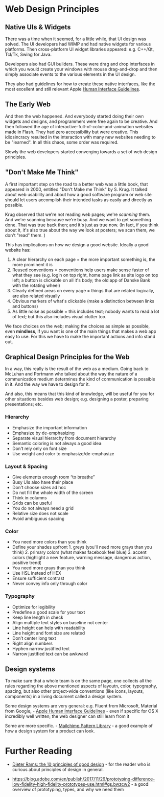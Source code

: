# Web Design Principles


## Native UIs & Widgets


There was a time when it seemed, for a little while, that UI design was solved.
The UI developers had WIMP and had native widgets for various platforms. 
Then cross-platform UI widget libraries appeared: e.g. C++/Qt, Tcl/Tk, Swing for Java.

Developers also had GUI builders. These were drag and drop interfaces in which you would create your windows with mouse drag-and-drop and then simply associate events to the various elements in the UI design. 

They also had guidelines for how to create these native interfaces, like the most excellent and still relevant Apple [Human Interface Guidelines](https://developer.apple.com/design/human-interface-guidelines/).


## The Early Web
And then the web happened. And everybody started doing their own widgets and designs, and programmers were free again to be creative. And then followed the age of interactive-full-of-color-and-animation websites made in Flash. They had zero accessibility but were creative. This idiosincracy resulted in the interaction with many new websites needing to be "learned". In all this chaos, some order was required. 

Slowly the web developers started converging towards a set of web design principles. 


## "Don't Make Me Think"

A first important step on the road to a better web was a little book, that appeared in 2000, entitled "Don't Make me Think" by S. Krug. It talked about web usability and about how a good software program or web site should let users accomplish their intended tasks as easily and directly as possible. 

Krug observed that we're not reading web pages; we're *scanning* them. And we're scanning because we're busy. And we want to get something done. That was true back then; and it's just as true now. (In fact, if you think about it, it's also true about the way we look at posters; we scan them, we don't "read" them. )

This has implications on how we design a good website. Ideally a good website has: 

1. A clear hierarchy on each page = the more important something is, the more prominent it is
2. Reused conventions = conventions help users make sense faster of what they see (e.g. login on top right, home page link as site logo on top left; a button is clickable on all it's body; the old app of Danske Bank with the rotating wheel)
3. Clearly defined areas on every page = things that are related logically, are also related visually
4. Obvious markers of what's clickable (make a distinction between links and buttons)
5. As little noise as possible = this includes text; nobody wants to read a lot of text; but this also includes visual clutter too.

We face choices on the web; making the choices as simple as possible, even **mindless**, if you want is one of the main things that makes a web app easy to use. For this we have to make the important actions and info stand out.


## Graphical Design Principles for the Web

In a way, this really is the result of the web as a medium. Going back to McLuhan and Portmann who talked about the way the nature of a communication medium determines the kind of communication is possible in it. And the way we have to design for it. 

And also, this means that this kind of knowledge, will be useful for you for other situations besides web design; e.g. designing a poster, preparing presentations; etc.


### Hierarchy

- Emphasize the important information
- Emphasize by de-emphasizing
- Separate visual hierarchy from document hierarchy
- Semantic coloring is not always a good idea
- Don't rely only on font size
- Use weight and color to emphasize/de-emphasize


### Layout & Spacing
- Give elements enough room “to breathe”
- Busy UIs also have their place
- Don't choose sizes ad hoc
- Do not fill the whole width of the screen
- Think in columns
- Grids can be useful
- You do not always need a grid
- Relative size does not scale
- Avoid ambiguous spacing

### Color
- You need more colors than you think
- Define your shades upfront
		1. greys (you'll need more grays than you think)
		2. primary colors (what makes facebook feel blue)
		3. accent colors (highlight a new feature, warning message, dangerous action, positive trend)
- You need more grays than you think
- Use HSL instead of HEX
- Ensure sufficient contrast
- Never convey info only through color


### Typography
- Optimize for legibility
- Predefine a good scale for your text
- Keep line length in check
- Align multiple text styles on baseline not center
- Line height can help with readability
- Line height and font size are related
- Don’t center long text
- Right align numbers
- Hyphen narrow justified text
- Narrow justified text can be awkward


## Design systems

To make sure that a whole team is on the same page, one collects all the rules 
regarding the above mentioned aspects of layoutn, color, typography, spacing, but also other project-wide conventions (like icons, layouts, components) 
in a living document called a design system. 

Some design systems are very general: e.g. Fluent from Microsoft, Material from Google, - [Apple Human Interface Guidelines](https://developer.apple.com/design/human-interface-guidelines/) - even if specific for OS X incredibly well written; the web designer can still learn from it

Some are more specific. - [Mailchimp Pattern Library](http://ux.mailchimp.com/patterns/helpers) - a good example of how a design system for a product can look.



# Further Reading

- [Dieter Rams: the 10 principles of good design](https://www.vitsoe.com/eu/about/good-design) - for the reader who is curious about principles of design in general.


- https://blog.adobe.com/en/publish/2017/11/29/prototyping-difference-low-fidelity-high-fidelity-prototypes-use.html#gs.bwzcw2 - a good overview of prototyping, types, and why we need them
